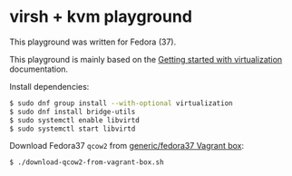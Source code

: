 # virsh + kvm playground

This playground was written for Fedora (37).

This playground is mainly based on the [Getting started with virtualization](https://docs.fedoraproject.org/en-US/quick-docs/getting-started-with-virtualization/) documentation.

Install dependencies:

```sh
$ sudo dnf group install --with-optional virtualization
$ sudo dnf install bridge-utils
$ sudo systemctl enable libvirtd
$ sudo systemctl start libvirtd
```

Download Fedora37 `qcow2` from [generic/fedora37 Vagrant box](https://app.vagrantup.com/generic/boxes/fedora37):

```sh
$ ./download-qcow2-from-vagrant-box.sh
```

